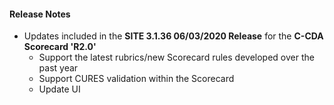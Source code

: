 #### Release Notes
* Updates included in the **SITE 3.1.36 06/03/2020 Release** for the **C-CDA Scorecard 'R2.0'**
  * Support the latest rubrics/new Scorecard rules developed over the past year
  * Support CURES validation within the Scorecard
  * Update UI
 
